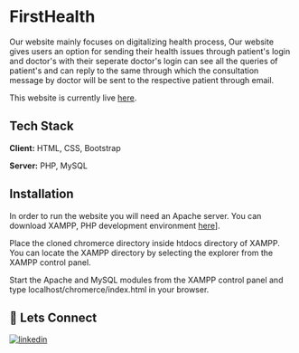 
# FirstHealth

Our website mainly focuses on digitalizing health process, Our website gives users an option for sending their health issues through patient's login and doctor's with their seperate doctor's login can see all the queries of patient's and can reply to the same through which the consultation message by doctor will be sent to the respective patient through email.

This website is currently live [here](http://logiccoders.great-site.net/).
## Tech Stack

**Client:** HTML, CSS, Bootstrap

**Server:** PHP, MySQL


## Installation

In order to run the website you will need an Apache server. You can download XAMPP, PHP development environment [here](https://www.apachefriends.org/)].

Place the cloned chromerce directory inside htdocs directory of XAMPP. You can locate the XAMPP directory by selecting the explorer from the XAMPP control panel.

Start the Apache and MySQL modules from the XAMPP control panel and type localhost/chromerce/index.html in your browser.
    
## 🔗 Lets Connect
[![linkedin](https://img.shields.io/badge/linkedin-0A66C2?style=for-the-badge&logo=linkedin&logoColor=white)](https://www.linkedin.com/in/swapnil-jain-283619207/)


